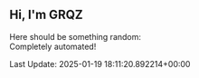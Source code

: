 ## Hi, I'm GRQZ
Here should be something random:  
Completely automated!

Last Update: 2025-01-19 18:11:20.892214+00:00
